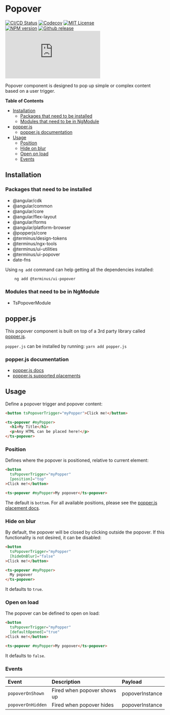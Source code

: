 <h1>Popover</h1>

[![CI/CD Status][github-action-badge]][github-action-link] [![Codecov][codecov-badge]][codecov-project] [![MIT License][license-image]][license-url]  
[![NPM version][npm-version-image]][npm-package] [![Github release][gh-release-badge]][gh-releases] [![Library size][file-size-badge]][raw-distribution-js]

Popover component is designed to pop up simple or complex content based on a user trigger.

<!-- START doctoc generated TOC please keep comment here to allow auto update -->
<!-- DON'T EDIT THIS SECTION, INSTEAD RE-RUN doctoc TO UPDATE -->
**Table of Contents**

- [Installation](#installation)
  - [Packages that need to be installed](#packages-that-need-to-be-installed)
  - [Modules that need to be in NgModule](#modules-that-need-to-be-in-ngmodule)
- [popper.js](#popperjs)
  - [popper.js documentation](#popperjs-documentation)
- [Usage](#usage)
  - [Position](#position)
  - [Hide on blur](#hide-on-blur)
  - [Open on load](#open-on-load)
  - [Events](#events)

<!-- END doctoc generated TOC please keep comment here to allow auto update -->

## Installation

### Packages that need to be installed

  * @angular/cdk
  * @angular/common
  * @angular/core
  * @angular/flex-layout
  * @angular/forms
  * @angular/platform-browser
  * @popperjs/core
  * @terminus/design-tokens
  * @terminus/ngx-tools
  * @terminus/ui-utilities
  * @terminus/ui-popover
  * date-fns

Using `ng add` command can help getting all the dependencies installed:

```bash
    ng add @terminus/ui-popover
```

### Modules that need to be in NgModule

  * TsPopoverModule

## popper.js

This popover component is built on top of a 3rd party library called [popper.js][popper].

`popper.js` can be installed by running: `yarn add popper.js`

### popper.js documentation

- [popper.js docs][popper-docs]
- [popper.js supported placements][popper-placements]


## Usage

Define a popover trigger and popover content:

```html
<button tsPopoverTrigger="myPopper">Click me!</button>

<ts-popover #myPopper>
  <h1>My Title</h1>
  <p>Any HTML can be placed here!</p>
</ts-popover>
```

### Position

Defines where the popover is positioned, relative to current element:

```html
<button 
  tsPopoverTrigger="myPopper"
  [position]="top"
>Click me!</button>

<ts-popover #myPopper>My popover</ts-popover>
```

The default is `bottom`. For all available positions, please see the [popper.js placement docs][popper-placements].

### Hide on blur

By default, the popover will be closed by clicking outside the popover. If this functionality is not desired, it can be
disabled:

```html
<button 
  tsPopoverTrigger="myPopper"
  [hideOnBlur]="false"
>Click me!</button>

<ts-popover #myPopper>
  My popover
</ts-popover>
```

It defaults to `true`.

### Open on load

The popover can be defined to open on load:

```html
<button 
  tsPopoverTrigger="myPopper"
  [defaultOpened]="true"
>Click me!</button>

<ts-popover #myPopper>My popover</ts-popover>
```

It defaults to `false`.

### Events

| Event             | Description                 | Payload         |
|:------------------|:----------------------------|:----------------|
| `popoverOnShown`  | Fired when popover shows up | popoverInstance |
| `popoverOnHidden` | Fired when popover hides    | popoverInstance |


<!-- Links -->
[popper]:              https://github.com/popperjs/popper.js
[popper-docs]:         https://github.com/popperjs/popper.js/blob/release/docs/_includes/popper-documentation.md
[popper-placements]:   https://github.com/FezVrasta/popper.js/blob/release/packages/popper/src/methods/placements.js
[license-url]:         https://github.com/GetTerminus/terminus-oss/blob/release/LICENSE
[license-image]:       http://img.shields.io/badge/license-MIT-blue.svg
[codecov-project]:     https://codecov.io/gh/GetTerminus/terminus-oss
[codecov-badge]:       https://codecov.io/gh/GetTerminus/terminus-oss/branch/release/graph/badge.svg
[npm-version-image]:   http://img.shields.io/npm/v/@terminus/ui-popover.svg
[npm-package]:         https://www.npmjs.com/package/@terminus/ui-popover
[gh-release-badge]:    https://img.shields.io/github/release/GetTerminus/terminus-oss.svg
[gh-releases]:         https://github.com/GetTerminus/terminus-ui/releases/
[github-action-badge]: https://github.com/GetTerminus/terminus-oss/workflows/Release%20CI/badge.svg
[github-action-link]:  https://github.com/GetTerminus/terminus-oss/actions?query=workflow%3A%22CI+Release%22
[file-size-badge]:     http://img.badgesize.io/https://unpkg.com/@terminus/ui-popover/bundles/terminus-ui-popover.umd.min.js?compression=gzip
[raw-distribution-js]: https://unpkg.com/@terminus/ui-popover/bundles/terminus-ui-popover.umd.js
